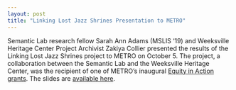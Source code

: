 ```yaml
---
layout: post
title: "Linking Lost Jazz Shrines Presentation to METRO"
---
```

Semantic Lab research fellow Sarah Ann Adams (MSLIS ‘19) and Weeksville Heritage Center Project Archivist Zakiya Collier presented the results of the Linking Lost Jazz Shrines project to METRO on October 5. The project, a collaboration between the Semantic Lab and the  Weeksville Heritage Center, was the recipient of one of METRO’s inaugural [Equity in Action grants](https://mnylc.org/equity-in-action/). The slides are [available here](https://docs.google.com/presentation/d/1_i13T82LJ_MdgVNR-Cnmr6Ij5Gozm7CJpLGKqIVrTZE/edit#slide=id.gefc82ca71b_0_0). 
